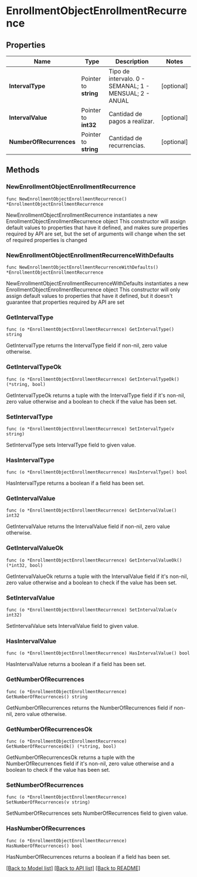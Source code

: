 # EnrollmentObjectEnrollmentRecurrence

## Properties

Name | Type | Description | Notes
------------ | ------------- | ------------- | -------------
**IntervalType** | Pointer to **string** | Tipo de intervalo. 0 - SEMANAL; 1 - MENSUAL; 2 - ANUAL | [optional] 
**IntervalValue** | Pointer to **int32** | Cantidad de pagos a realizar. | [optional] 
**NumberOfRecurrences** | Pointer to **string** | Cantidad de recurrencias. | [optional] 

## Methods

### NewEnrollmentObjectEnrollmentRecurrence

`func NewEnrollmentObjectEnrollmentRecurrence() *EnrollmentObjectEnrollmentRecurrence`

NewEnrollmentObjectEnrollmentRecurrence instantiates a new EnrollmentObjectEnrollmentRecurrence object
This constructor will assign default values to properties that have it defined,
and makes sure properties required by API are set, but the set of arguments
will change when the set of required properties is changed

### NewEnrollmentObjectEnrollmentRecurrenceWithDefaults

`func NewEnrollmentObjectEnrollmentRecurrenceWithDefaults() *EnrollmentObjectEnrollmentRecurrence`

NewEnrollmentObjectEnrollmentRecurrenceWithDefaults instantiates a new EnrollmentObjectEnrollmentRecurrence object
This constructor will only assign default values to properties that have it defined,
but it doesn't guarantee that properties required by API are set

### GetIntervalType

`func (o *EnrollmentObjectEnrollmentRecurrence) GetIntervalType() string`

GetIntervalType returns the IntervalType field if non-nil, zero value otherwise.

### GetIntervalTypeOk

`func (o *EnrollmentObjectEnrollmentRecurrence) GetIntervalTypeOk() (*string, bool)`

GetIntervalTypeOk returns a tuple with the IntervalType field if it's non-nil, zero value otherwise
and a boolean to check if the value has been set.

### SetIntervalType

`func (o *EnrollmentObjectEnrollmentRecurrence) SetIntervalType(v string)`

SetIntervalType sets IntervalType field to given value.

### HasIntervalType

`func (o *EnrollmentObjectEnrollmentRecurrence) HasIntervalType() bool`

HasIntervalType returns a boolean if a field has been set.

### GetIntervalValue

`func (o *EnrollmentObjectEnrollmentRecurrence) GetIntervalValue() int32`

GetIntervalValue returns the IntervalValue field if non-nil, zero value otherwise.

### GetIntervalValueOk

`func (o *EnrollmentObjectEnrollmentRecurrence) GetIntervalValueOk() (*int32, bool)`

GetIntervalValueOk returns a tuple with the IntervalValue field if it's non-nil, zero value otherwise
and a boolean to check if the value has been set.

### SetIntervalValue

`func (o *EnrollmentObjectEnrollmentRecurrence) SetIntervalValue(v int32)`

SetIntervalValue sets IntervalValue field to given value.

### HasIntervalValue

`func (o *EnrollmentObjectEnrollmentRecurrence) HasIntervalValue() bool`

HasIntervalValue returns a boolean if a field has been set.

### GetNumberOfRecurrences

`func (o *EnrollmentObjectEnrollmentRecurrence) GetNumberOfRecurrences() string`

GetNumberOfRecurrences returns the NumberOfRecurrences field if non-nil, zero value otherwise.

### GetNumberOfRecurrencesOk

`func (o *EnrollmentObjectEnrollmentRecurrence) GetNumberOfRecurrencesOk() (*string, bool)`

GetNumberOfRecurrencesOk returns a tuple with the NumberOfRecurrences field if it's non-nil, zero value otherwise
and a boolean to check if the value has been set.

### SetNumberOfRecurrences

`func (o *EnrollmentObjectEnrollmentRecurrence) SetNumberOfRecurrences(v string)`

SetNumberOfRecurrences sets NumberOfRecurrences field to given value.

### HasNumberOfRecurrences

`func (o *EnrollmentObjectEnrollmentRecurrence) HasNumberOfRecurrences() bool`

HasNumberOfRecurrences returns a boolean if a field has been set.


[[Back to Model list]](../README.md#documentation-for-models) [[Back to API list]](../README.md#documentation-for-api-endpoints) [[Back to README]](../README.md)


